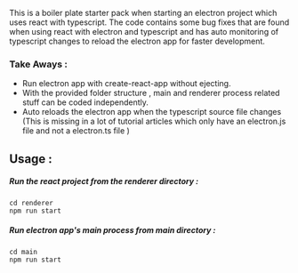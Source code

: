 This is a boiler plate starter pack when starting an electron project which uses react with typescript. The code contains some bug fixes that are found when using react with electron and typescript and has auto monitoring of typescript changes to reload the electron app for faster development.

### Take Aways :
+ Run electron app with create-react-app without ejecting.
+ With the provided folder structure , main and renderer process related stuff can be coded independently.
+ Auto reloads the electron app when the typescript source file changes (This is missing in a lot of tutorial articles which only have an electron.js file and not a electron.ts file )

## Usage : 

##### Run the react project from the renderer directory :

```
cd renderer
npm run start
```

##### Run electron app's main process from main directory :

```
cd main
npm run start
```
